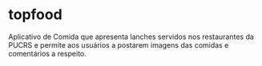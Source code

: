 # topfood
Aplicativo de Comida que apresenta lanches servidos nos restaurantes da PUCRS e permite aos usuários a postarem imagens das comidas e comentários a respeito.
